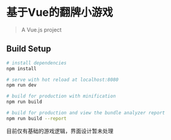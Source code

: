 # 基于Vue的翻牌小游戏

> A Vue.js project

## Build Setup

``` bash
# install dependencies
npm install

# serve with hot reload at localhost:8080
npm run dev

# build for production with minification
npm run build

# build for production and view the bundle analyzer report
npm run build --report
```

目前仅有基础的游戏逻辑，界面设计暂未处理